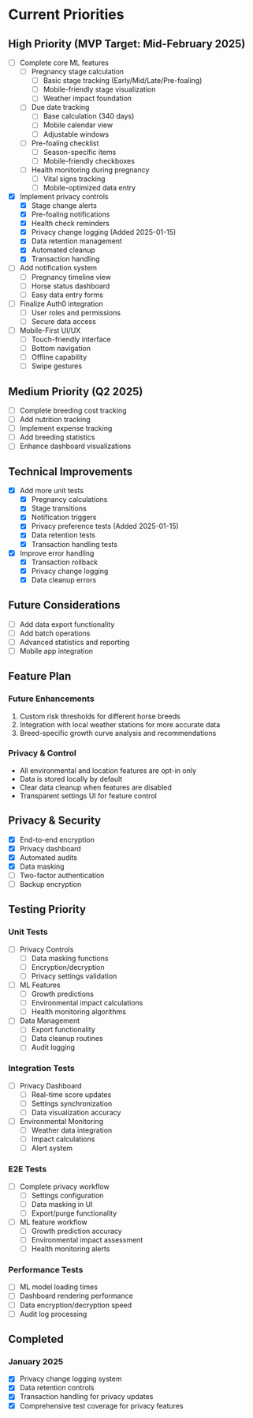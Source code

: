 # Current Priorities

## High Priority (MVP Target: Mid-February 2025)

-   [ ] Complete core ML features
    -   [ ] Pregnancy stage calculation 
        - [ ] Basic stage tracking (Early/Mid/Late/Pre-foaling)
        - [ ] Mobile-friendly stage visualization
        - [ ] Weather impact foundation
    -   [ ] Due date tracking 
        - [ ] Base calculation (340 days)
        - [ ] Mobile calendar view
        - [ ] Adjustable windows
    -   [ ] Pre-foaling checklist
        - [ ] Season-specific items
        - [ ] Mobile-friendly checkboxes
    -   [ ] Health monitoring during pregnancy
        - [ ] Vital signs tracking
        - [ ] Mobile-optimized data entry
-   [x] Implement privacy controls
    -   [x] Stage change alerts
    -   [x] Pre-foaling notifications
    -   [x] Health check reminders
    -   [x] Privacy change logging (Added 2025-01-15)
    -   [x] Data retention management
    -   [x] Automated cleanup
    -   [x] Transaction handling
-   [ ] Add notification system
    -   [ ] Pregnancy timeline view
    -   [ ] Horse status dashboard
    -   [ ] Easy data entry forms
-   [ ] Finalize Auth0 integration
    -   [ ] User roles and permissions
    -   [ ] Secure data access
-   [ ] Mobile-First UI/UX 
    -   [ ] Touch-friendly interface
    -   [ ] Bottom navigation
    -   [ ] Offline capability
    -   [ ] Swipe gestures

## Medium Priority (Q2 2025)

- [ ] Complete breeding cost tracking
- [ ] Add nutrition tracking
- [ ] Implement expense tracking
- [ ] Add breeding statistics
- [ ] Enhance dashboard visualizations

## Technical Improvements

- [x] Add more unit tests
    - [x] Pregnancy calculations
    - [x] Stage transitions
    - [x] Notification triggers
    - [x] Privacy preference tests (Added 2025-01-15)
    - [x] Data retention tests
    - [x] Transaction handling tests
- [x] Improve error handling
    - [x] Transaction rollback
    - [x] Privacy change logging
    - [x] Data cleanup errors

## Future Considerations

- [ ] Add data export functionality
- [ ] Add batch operations
- [ ] Advanced statistics and reporting
- [ ] Mobile app integration

## Feature Plan

### Future Enhancements

1. Custom risk thresholds for different horse breeds
2. Integration with local weather stations for more accurate data
3. Breed-specific growth curve analysis and recommendations

### Privacy & Control

-   All environmental and location features are opt-in only
-   Data is stored locally by default
-   Clear data cleanup when features are disabled
-   Transparent settings UI for feature control

## Privacy & Security

-   [x] End-to-end encryption
-   [x] Privacy dashboard
-   [x] Automated audits
-   [x] Data masking
-   [ ] Two-factor authentication
-   [ ] Backup encryption

## Testing Priority

### Unit Tests

-   [ ] Privacy Controls
    -   [ ] Data masking functions
    -   [ ] Encryption/decryption
    -   [ ] Privacy settings validation
-   [ ] ML Features
    -   [ ] Growth predictions
    -   [ ] Environmental impact calculations
    -   [ ] Health monitoring algorithms
-   [ ] Data Management
    -   [ ] Export functionality
    -   [ ] Data cleanup routines
    -   [ ] Audit logging

### Integration Tests

-   [ ] Privacy Dashboard
    -   [ ] Real-time score updates
    -   [ ] Settings synchronization
    -   [ ] Data visualization accuracy
-   [ ] Environmental Monitoring
    -   [ ] Weather data integration
    -   [ ] Impact calculations
    -   [ ] Alert system

### E2E Tests

-   [ ] Complete privacy workflow
    -   [ ] Settings configuration
    -   [ ] Data masking in UI
    -   [ ] Export/purge functionality
-   [ ] ML feature workflow
    -   [ ] Growth prediction accuracy
    -   [ ] Environmental impact assessment
    -   [ ] Health monitoring alerts

### Performance Tests

-   [ ] ML model loading times
-   [ ] Dashboard rendering performance
-   [ ] Data encryption/decryption speed
-   [ ] Audit log processing

## Completed 

### January 2025
- [x] Privacy change logging system
- [x] Data retention controls
- [x] Transaction handling for privacy updates
- [x] Comprehensive test coverage for privacy features
